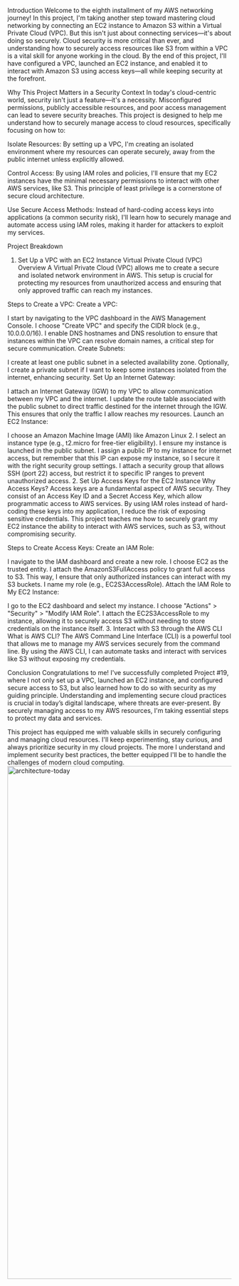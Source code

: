 Introduction
Welcome to the eighth installment of my AWS networking journey! In this project, I'm taking another step toward mastering cloud networking by connecting an EC2 instance to Amazon S3 within a Virtual Private Cloud (VPC). But this isn't just about connecting services—it's about doing so securely. Cloud security is more critical than ever, and understanding how to securely access resources like S3 from within a VPC is a vital skill for anyone working in the cloud. By the end of this project, I'll have configured a VPC, launched an EC2 instance, and enabled it to interact with Amazon S3 using access keys—all while keeping security at the forefront.

Why This Project Matters in a Security Context
In today's cloud-centric world, security isn't just a feature—it's a necessity. Misconfigured permissions, publicly accessible resources, and poor access management can lead to severe security breaches. This project is designed to help me understand how to securely manage access to cloud resources, specifically focusing on how to:

Isolate Resources: By setting up a VPC, I'm creating an isolated environment where my resources can operate securely, away from the public internet unless explicitly allowed.

Control Access: By using IAM roles and policies, I'll ensure that my EC2 instances have the minimal necessary permissions to interact with other AWS services, like S3. This principle of least privilege is a cornerstone of secure cloud architecture.

Use Secure Access Methods: Instead of hard-coding access keys into applications (a common security risk), I'll learn how to securely manage and automate access using IAM roles, making it harder for attackers to exploit my services.

Project Breakdown
1. Set Up a VPC with an EC2 Instance
Virtual Private Cloud (VPC) Overview
A Virtual Private Cloud (VPC) allows me to create a secure and isolated network environment in AWS. This setup is crucial for protecting my resources from unauthorized access and ensuring that only approved traffic can reach my instances.

Steps to Create a VPC:
Create a VPC:

I start by navigating to the VPC dashboard in the AWS Management Console.
I choose "Create VPC" and specify the CIDR block (e.g., 10.0.0.0/16).
I enable DNS hostnames and DNS resolution to ensure that instances within the VPC can resolve domain names, a critical step for secure communication.
Create Subnets:

I create at least one public subnet in a selected availability zone.
Optionally, I create a private subnet if I want to keep some instances isolated from the internet, enhancing security.
Set Up an Internet Gateway:

I attach an Internet Gateway (IGW) to my VPC to allow communication between my VPC and the internet.
I update the route table associated with the public subnet to direct traffic destined for the internet through the IGW. This ensures that only the traffic I allow reaches my resources.
Launch an EC2 Instance:

I choose an Amazon Machine Image (AMI) like Amazon Linux 2.
I select an instance type (e.g., t2.micro for free-tier eligibility).
I ensure my instance is launched in the public subnet.
I assign a public IP to my instance for internet access, but remember that this IP can expose my instance, so I secure it with the right security group settings.
I attach a security group that allows SSH (port 22) access, but restrict it to specific IP ranges to prevent unauthorized access.
2. Set Up Access Keys for the EC2 Instance
Why Access Keys?
Access keys are a fundamental aspect of AWS security. They consist of an Access Key ID and a Secret Access Key, which allow programmatic access to AWS services. By using IAM roles instead of hard-coding these keys into my application, I reduce the risk of exposing sensitive credentials. This project teaches me how to securely grant my EC2 instance the ability to interact with AWS services, such as S3, without compromising security.

Steps to Create Access Keys:
Create an IAM Role:

I navigate to the IAM dashboard and create a new role.
I choose EC2 as the trusted entity.
I attach the AmazonS3FullAccess policy to grant full access to S3. This way, I ensure that only authorized instances can interact with my S3 buckets.
I name my role (e.g., EC2S3AccessRole).
Attach the IAM Role to My EC2 Instance:

I go to the EC2 dashboard and select my instance.
I choose "Actions" > "Security" > "Modify IAM Role".
I attach the EC2S3AccessRole to my instance, allowing it to securely access S3 without needing to store credentials on the instance itself.
3. Interact with S3 through the AWS CLI
What is AWS CLI?
The AWS Command Line Interface (CLI) is a powerful tool that allows me to manage my AWS services securely from the command line. By using the AWS CLI, I can automate tasks and interact with services like S3 without exposing my credentials.


Conclusion
Congratulations to me! I've successfully completed Project #19, where I not only set up a VPC, launched an EC2 instance, and configured secure access to S3, but also learned how to do so with security as my guiding principle. Understanding and implementing secure cloud practices is crucial in today’s digital landscape, where threats are ever-present. By securely managing access to my AWS resources, I'm taking essential steps to protect my data and services.

This project has equipped me with valuable skills in securely configuring and managing cloud resources. I'll keep experimenting, stay curious, and always prioritize security in my cloud projects. The more I understand and implement security best practices, the better equipped I'll be to handle the challenges of modern cloud computing.
<img width="1150" alt="architecture-today" src="https://github.com/user-attachments/assets/60cc4962-a4bf-4413-a767-e12465bcf458">

